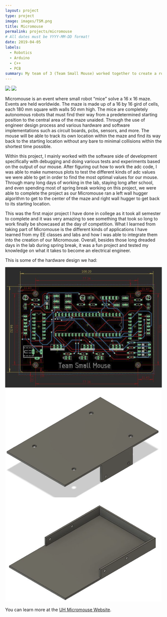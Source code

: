 ```yaml
---
layout: project
type: project
image: images/TSM.png
title: Micromouse
permalink: projects/micromouse
# All dates must be YYYY-MM-DD format!
date: 2019-04-05
labels:
  - Robotics
  - Arduino
  - C++
  - PCB
summary: My team of 3 (Team Small Mouse) worked together to create a robotic mouse to solve a maze on its own integrating both hardware and software applications.
---
```


<div class="ui small rounded images">
   <img class="ui image" src="../images/Micromouse1.png">
  <img class="ui image" src="../images/Micromouse2.png">
</div>

Micromouse is an event where small robot “mice” solve a 16 x 16 maze.  Events are held worldwide.  The maze is made up of a 16 by 16 gird of cells, each 180 mm square with walls 50 mm high.  The mice are completely autonomous robots that must find their way from a predetermined starting position to the central area of the maze unaided. Through the use of engineer design process and various hardware and software implementations such as circuit boards, pcbs, sensors, and more. The mouse will be able to track its own location within the maze and find its way back to the starting location without any bare to minimal collisions within the shortest time possible.

Within this project, I mainly worked with the software side of development specifically with debugging and doing various tests and experiments based on the output of our mouse. After figuring out how to work the adc code, I was able to make numerous plots to test the different kinds of adc values we were able to get in order to find the most optimal values for our mouse. Through many long days of working in the lab, staying long after school, and even spending most of spring break working on this project, we were able to complete the project as our Micromouse ran a left wall hugger algorithm to get to the center of the maze and right wall hugger to get back to its starting location.

This was the first major project I have done in college as it took all semester to complete and it was very amazing to see something that took so long to work finally be showcased at the day of competition. What I learned from taking part of Micromouse is the different kinds of applications I have learned from my EE classes and labs and how I was able to integrate them into the creation of our Micromouse. Overall, besides those long dreaded days in the lab during spring break, it was a fun project and tested my knowledge on what it takes to become an electrical engineer.

This is some of the hardware design we had:
<div class="ui small rounded images">
  <img class="ui image" src="../images/HardwareDesign1.png">
  <img class="ui image" src="../images/ChassisDesign1.png">
</div>

You can learn more at the [UH Micromouse Website](http://www-ee.eng.hawaii.edu/~mmouse/about.html).



